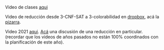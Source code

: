 Video de clases [aqui](https://drive.google.com/file/d/1O-7xoTtsDJRGRslXf2TaAmm7Cb46ilNa/view?usp=sharing)

Video de reducción desde 3-CNF-SAT a 3-colorabilidad en [dropbox](https://drive.google.com/file/d/1LjNLJgcSKEmJCpKYgQ_OWh1YTjrgI2LO/view?usp=sharing), acá la [pizarra](https://drive.google.com/file/d/15QzT763yBXJ6zaRs8VUsx_FxZ5gtHMob/view?usp=sharing).

Video 2021 [aqui](https://drive.google.com/file/d/1cYc7SnfUr7UENRE8rUf0CN35_sqO25Xa/view?usp=sharing). 
[Acá](https://drive.google.com/file/d/1ohEtZ0nhCYk7bIxMgyZBRZZyc5L5MOH8/view?usp=sharing) una discusión de una reducción en particular. 
(recordar que los videos de años pasados no están 100% coordinados con la planificación de este año). 


